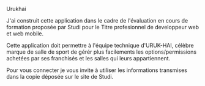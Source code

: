 Urukhai

J'ai construit cette application dans le cadre de l'évaluation en cours de formation proposée par Studi
pour le Titre profesionnel de developpeur web et web mobile.

Cette application doit permettre à l'équipe technique d'URUK-HAI, célèbre marque de salle de sport de gérér
plus facilements les options/permissions achetées par ses franchisés et les salles qui leurs appartiennent.

Pour vous connecter je vous invite à utiliser les informations transmises  dans la copie déposée sur le site 
de Studi.
